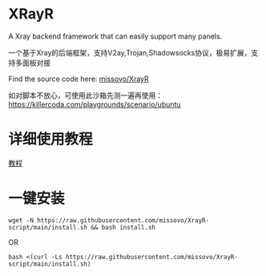 # XRayR
A Xray backend framework that can easily support many panels.

一个基于Xray的后端框架，支持V2ay,Trojan,Shadowsocks协议，极易扩展，支持多面板对接

Find the source code here: [missovo/XrayR](https://github.com/missovo/XrayR)

如对脚本不放心，可使用此沙箱先测一遍再使用：https://killercoda.com/playgrounds/scenario/ubuntu

# 详细使用教程

[教程](https://crackair.gitbook.io/xrayr-project/)

# 一键安装

```
wget -N https://raw.githubusercontent.com/missovo/XrayR-script/main/install.sh && bash install.sh
```
OR
```
bash <(curl -Ls https://raw.githubusercontent.com/missovo/XrayR-script/main/install.sh)
```
